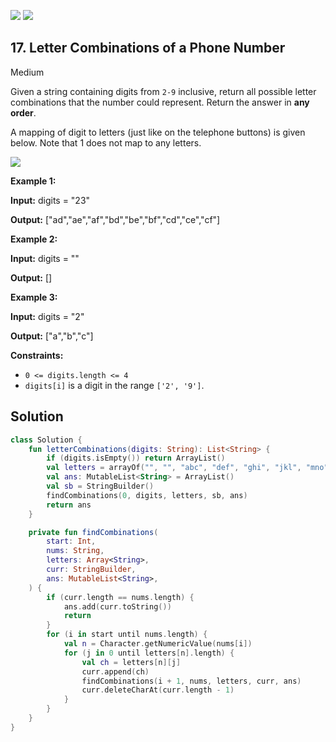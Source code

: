 [![](https://img.shields.io/github/stars/javadev/LeetCode-in-All?label=Stars&style=flat-square)](https://github.com/javadev/LeetCode-in-All)
[![](https://img.shields.io/github/forks/javadev/LeetCode-in-All?label=Fork%20me%20on%20GitHub%20&style=flat-square)](https://github.com/javadev/LeetCode-in-All/fork)

## 17\. Letter Combinations of a Phone Number

Medium

Given a string containing digits from `2-9` inclusive, return all possible letter combinations that the number could represent. Return the answer in **any order**.

A mapping of digit to letters (just like on the telephone buttons) is given below. Note that 1 does not map to any letters.

![](https://upload.wikimedia.org/wikipedia/commons/thumb/7/73/Telephone-keypad2.svg/200px-Telephone-keypad2.svg.png)

**Example 1:**

**Input:** digits = "23"

**Output:** ["ad","ae","af","bd","be","bf","cd","ce","cf"]

**Example 2:**

**Input:** digits = ""

**Output:** []

**Example 3:**

**Input:** digits = "2"

**Output:** ["a","b","c"]

**Constraints:**

*   `0 <= digits.length <= 4`
*   `digits[i]` is a digit in the range `['2', '9']`.

## Solution

```kotlin
class Solution {
    fun letterCombinations(digits: String): List<String> {
        if (digits.isEmpty()) return ArrayList()
        val letters = arrayOf("", "", "abc", "def", "ghi", "jkl", "mno", "pqrs", "tuv", "wxyz")
        val ans: MutableList<String> = ArrayList()
        val sb = StringBuilder()
        findCombinations(0, digits, letters, sb, ans)
        return ans
    }

    private fun findCombinations(
        start: Int,
        nums: String,
        letters: Array<String>,
        curr: StringBuilder,
        ans: MutableList<String>,
    ) {
        if (curr.length == nums.length) {
            ans.add(curr.toString())
            return
        }
        for (i in start until nums.length) {
            val n = Character.getNumericValue(nums[i])
            for (j in 0 until letters[n].length) {
                val ch = letters[n][j]
                curr.append(ch)
                findCombinations(i + 1, nums, letters, curr, ans)
                curr.deleteCharAt(curr.length - 1)
            }
        }
    }
}
```